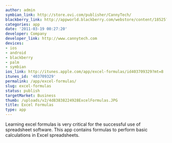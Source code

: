 ```yaml
---
author: admin
symbian_link: http://store.ovi.com/publisher/CannyTech/
blackberry_link: http://appworld.blackberry.com/webstore/content/18525?lang=en
categories: app
date: '2011-03-19 00:27:20'
developer: Company
developer_link: http://www.cannytech.com
devices: 
- ios
- android
- blackberry
- palm
- symbian
ios_link: http://itunes.apple.com/app/excel-formulas/id403709329?mt=8
itunes_id: '403709329'
permalink: /app/excel-formulas/
slug: excel-formulas
status: publish
targetMarket: Business
thumb: /uploads/v2/4d83838224928ExcelFormulas.JPG
title: Excel Formulas
type: app
---
```


Learning excel formulas is very critical for the successful use of spreadsheet software. This app contains formulas to perform basic calculations in Excel spreadsheets. 
